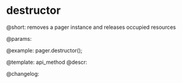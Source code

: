 destructor
=============

@short: removes a pager instance and releases occupied resources


@params:




@example:
pager.destructor();


@template: api_method
@descr:





@changelog:



